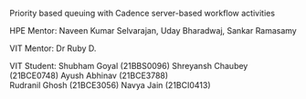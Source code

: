 Priority based queuing with Cadence server-based workflow activities

HPE Mentor: Naveen Kumar Selvarajan, Uday Bharadwaj, Sankar Ramasamy	

VIT Mentor: Dr Ruby D.

VIT Student: Shubham Goyal (21BBS0096) 
	     Shreyansh Chaubey (21BCE0748) 
             Ayush Abhinav (21BCE3788)    	            	         
             Rudranil Ghosh (21BCE3056) 
             Navya Jain (21BCI0413) 
